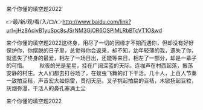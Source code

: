 来个你懂的填空题2022

👉最/新/观/看/入/口/👉http://www.baidu.com/link?url=jHz8AcivB1yuSpc8sJSrNM3GjOR6OSPiMLRbBTcVT1O&wd

来个你懂的填空题2022这终身，用尽了一切的因缘才不期而遇你，但却没有好好保护你，你摆脱的日子里，总觉得你会返来，却不知，幼年轻薄的我，遗失了你，就遗失了终身的最爱，相左了一场日出，还能等来日，相左了一部分，却是一辈子的可惜。
　　秋夜的光是星星，挂在广阔深蓝的天际。连枷声在村西起落，振荡安静的村庄。大人们都去打谷场了，在蚊虫飞舞的灯下干活。几十人，上百人节奏一致拍豆秸，声音宏大如惊雷，贯彻天庭。叉子挑起拍扁的豆秸，木锨扬起豆粒，灰烟弥漫，干活人的鼻孔塞满土尘


来个你懂的填空题2022
